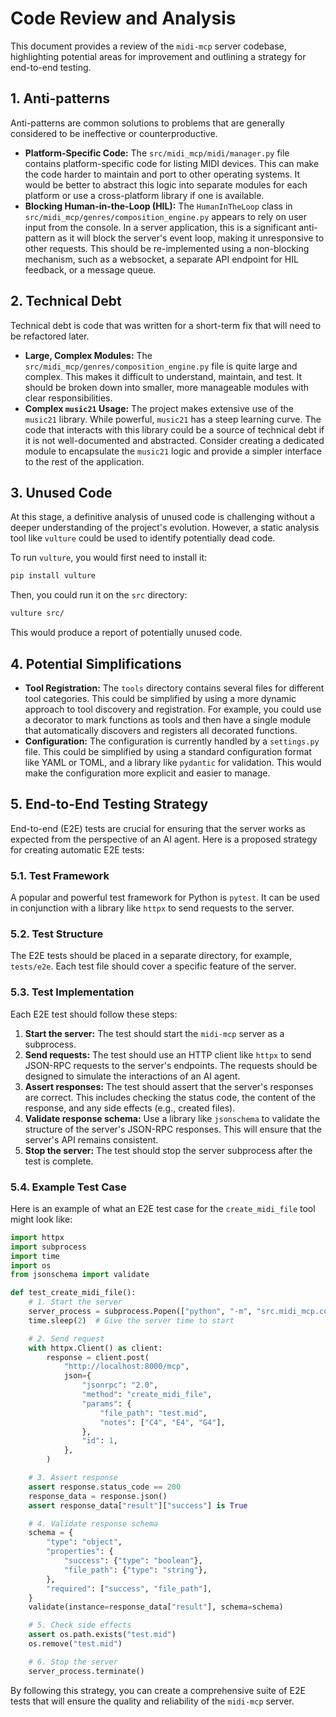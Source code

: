 # Code Review and Analysis

This document provides a review of the `midi-mcp` server codebase, highlighting potential areas for improvement and outlining a strategy for end-to-end testing.

## 1. Anti-patterns

Anti-patterns are common solutions to problems that are generally considered to be ineffective or counterproductive.

*   **Platform-Specific Code:** The `src/midi_mcp/midi/manager.py` file contains platform-specific code for listing MIDI devices. This can make the code harder to maintain and port to other operating systems. It would be better to abstract this logic into separate modules for each platform or use a cross-platform library if one is available.
*   **Blocking Human-in-the-Loop (HIL):** The `HumanInTheLoop` class in `src/midi_mcp/genres/composition_engine.py` appears to rely on user input from the console. In a server application, this is a significant anti-pattern as it will block the server's event loop, making it unresponsive to other requests. This should be re-implemented using a non-blocking mechanism, such as a websocket, a separate API endpoint for HIL feedback, or a message queue.

## 2. Technical Debt

Technical debt is code that was written for a short-term fix that will need to be refactored later.

*   **Large, Complex Modules:** The `src/midi_mcp/genres/composition_engine.py` file is quite large and complex. This makes it difficult to understand, maintain, and test. It should be broken down into smaller, more manageable modules with clear responsibilities.
*   **Complex `music21` Usage:** The project makes extensive use of the `music21` library. While powerful, `music21` has a steep learning curve. The code that interacts with this library could be a source of technical debt if it is not well-documented and abstracted. Consider creating a dedicated module to encapsulate the `music21` logic and provide a simpler interface to the rest of the application.

## 3. Unused Code

At this stage, a definitive analysis of unused code is challenging without a deeper understanding of the project's evolution. However, a static analysis tool like `vulture` could be used to identify potentially dead code.

To run `vulture`, you would first need to install it:

```bash
pip install vulture
```

Then, you could run it on the `src` directory:

```bash
vulture src/
```

This would produce a report of potentially unused code.

## 4. Potential Simplifications

*   **Tool Registration:** The `tools` directory contains several files for different tool categories. This could be simplified by using a more dynamic approach to tool discovery and registration. For example, you could use a decorator to mark functions as tools and then have a single module that automatically discovers and registers all decorated functions.
*   **Configuration:** The configuration is currently handled by a `settings.py` file. This could be simplified by using a standard configuration format like YAML or TOML, and a library like `pydantic` for validation. This would make the configuration more explicit and easier to manage.

## 5. End-to-End Testing Strategy

End-to-end (E2E) tests are crucial for ensuring that the server works as expected from the perspective of an AI agent. Here is a proposed strategy for creating automatic E2E tests:

### 5.1. Test Framework

A popular and powerful test framework for Python is `pytest`. It can be used in conjunction with a library like `httpx` to send requests to the server.

### 5.2. Test Structure

The E2E tests should be placed in a separate directory, for example, `tests/e2e`. Each test file should cover a specific feature of the server.

### 5.3. Test Implementation

Each E2E test should follow these steps:

1.  **Start the server:** The test should start the `midi-mcp` server as a subprocess.
2.  **Send requests:** The test should use an HTTP client like `httpx` to send JSON-RPC requests to the server's endpoints. The requests should be designed to simulate the interactions of an AI agent.
3.  **Assert responses:** The test should assert that the server's responses are correct. This includes checking the status code, the content of the response, and any side effects (e.g., created files).
4.  **Validate response schema:** Use a library like `jsonschema` to validate the structure of the server's JSON-RPC responses. This will ensure that the server's API remains consistent.
5.  **Stop the server:** The test should stop the server subprocess after the test is complete.

### 5.4. Example Test Case

Here is an example of what an E2E test case for the `create_midi_file` tool might look like:

```python
import httpx
import subprocess
import time
import os
from jsonschema import validate

def test_create_midi_file():
    # 1. Start the server
    server_process = subprocess.Popen(["python", "-m", "src.midi_mcp.core.server"])
    time.sleep(2)  # Give the server time to start

    # 2. Send request
    with httpx.Client() as client:
        response = client.post(
            "http://localhost:8000/mcp",
            json={
                "jsonrpc": "2.0",
                "method": "create_midi_file",
                "params": {
                    "file_path": "test.mid",
                    "notes": ["C4", "E4", "G4"],
                },
                "id": 1,
            },
        )

    # 3. Assert response
    assert response.status_code == 200
    response_data = response.json()
    assert response_data["result"]["success"] is True

    # 4. Validate response schema
    schema = {
        "type": "object",
        "properties": {
            "success": {"type": "boolean"},
            "file_path": {"type": "string"},
        },
        "required": ["success", "file_path"],
    }
    validate(instance=response_data["result"], schema=schema)

    # 5. Check side effects
    assert os.path.exists("test.mid")
    os.remove("test.mid")

    # 6. Stop the server
    server_process.terminate()
```

By following this strategy, you can create a comprehensive suite of E2E tests that will ensure the quality and reliability of the `midi-mcp` server.
